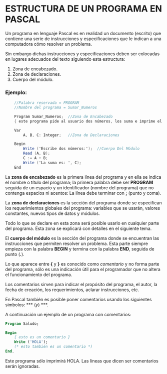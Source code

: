 # ESTRUCTURA DE UN PROGRAMA EN PASCAL

Un programa en lenguaje Pascal es en realidad un documento (escrito) que contiene una serie de instrucciones y especificaciones que le indican a una computadora cómo resolver un problema.

Sin embargo dichas instrucciones y especificaciones deben ser colocadas en lugares adecuados del texto siguiendo esta estructura:

1. Zona de encabezado.
2. Zona de declaraciones.
3. Cuerpo del módulo.

### Ejemplo:


```c#
    //Palabra reservada = PROGRAM
    //Nombre del programa = Sumar_Numeros

    Program Sumar_Numeros;  //Zona de Encabezado
    { este programa pide al usuario dos números, los suma e imprime el resultado }

    Var
        A, B, C: Integer;   //Zona de Declaraciones

    Begin
        Write ('Escribe dos números:');  //Cuerpo Del Módulo
        Read (A, B); 
        C := A + B;
        Write ('La suma es: ', C);
    End
```         

La **zona de encabezado** es la primera línea del programa y en ella se indica el nombre o título del programa; la primera palabra debe ser **PROGRAM** seguida de un espacio y un identificador (nombre del programa) que no contenga espacios ni acentos: La línea debe terminar con **;** (punto y coma).

La **zona de declaraciones** es la sección del programa donde se especifican los requerimientos globales del programa: variables que se usarán, valores constantes, nuevos tipos de datos y módulos.

Todo lo que se declare en esta zona será posible usarlo en cualquier parte del programa. Esta zona se explicará con detalles en el siguiente tema.

El **cuerpo del módulo** es la sección del programa donde se encuentran las instrucciones que permiten resolver un problema. Esta parte siempre empieza con la palabra **BEGIN** y termina con la palabra **END**, seguida de punto (**.**).

Lo que aparece entre **{** y **}** es conocido como *comentario* y no forma parte del programa, sólo es una indicación útil para el programador que no altera el funcionamiento del programa.


Los comentarios sirven para indicar el propósito del programa, el autor, la fecha de creación, los requerimientos, aclarar instrucciones, etc.

En Pascal también es posible poner comentarios usando los siguientes simbolos: *** (*y*) ***.

A continuación un ejemplo de un programa con comentarios:


```pascal
Program Saludo;

Begin
    { esto es un comentario }
    Write ('HOLA');
    (* esto también es un comentario *)
End.
```

Este programa sólo imprimirá HOLA. Las líneas que dicen ser comentarios serán ignoradas. 